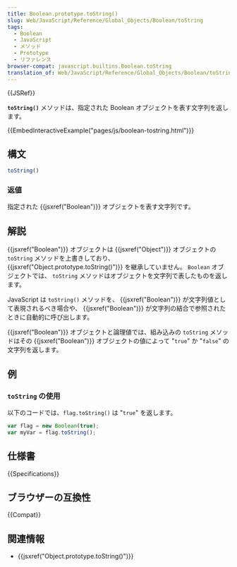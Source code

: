 ```yaml
---
title: Boolean.prototype.toString()
slug: Web/JavaScript/Reference/Global_Objects/Boolean/toString
tags:
  - Boolean
  - JavaScript
  - メソッド
  - Prototype
  - リファレンス
browser-compat: javascript.builtins.Boolean.toString
translation_of: Web/JavaScript/Reference/Global_Objects/Boolean/toString
---
```

{{JSRef}}

**`toString()`** メソッドは、指定された Boolean オブジェクトを表す文字列を返します。

{{EmbedInteractiveExample("pages/js/boolean-tostring.html")}}

## 構文

```js
toString()
```

### 返値

指定された {{jsxref("Boolean")}} オブジェクトを表す文字列です。

## 解説

{{jsxref("Boolean")}} オブジェクトは {{jsxref("Object")}} オブジェクトの `toString` メソッドを上書きしており、 {{jsxref("Object.prototype.toString()")}} を継承していません。 `Boolean` オブジェクトでは、 `toString` メソッドはオブジェクトを文字列で表したものを返します。

JavaScript は `toString()` メソッドを、 {{jsxref("Boolean")}} が文字列値として表現されるべき場合や、 {{jsxref("Boolean")}} が文字列の結合で参照されたときに自動的に呼び出します。

{{jsxref("Boolean")}} オブジェクトと論理値では、組み込みの `toString` メソッドはその {{jsxref("Boolean")}} オブジェクトの値によって "`true`" か "`false`" の文字列を返します。

## 例

### `toString` の使用

以下のコードでは、`flag.toString()` は "`true`" を返します。

```js
var flag = new Boolean(true);
var myVar = flag.toString();
```

## 仕様書

{{Specifications}}

## ブラウザーの互換性

{{Compat}}

## 関連情報

- {{jsxref("Object.prototype.toString()")}}
